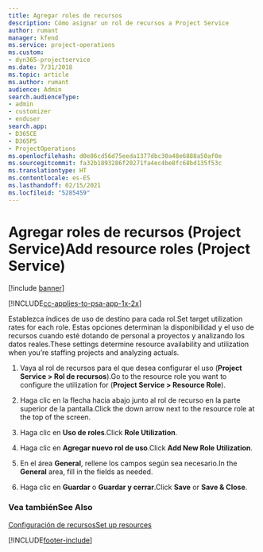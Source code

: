 ```yaml
---
title: Agregar roles de recursos
description: Cómo asignar un rol de recursos a Project Service
author: rumant
manager: kfend
ms.service: project-operations
ms.custom:
- dyn365-projectservice
ms.date: 7/31/2018
ms.topic: article
ms.author: rumant
audience: Admin
search.audienceType:
- admin
- customizer
- enduser
search.app:
- D365CE
- D365PS
- ProjectOperations
ms.openlocfilehash: d0e86cd56d75eeda1377dbc30a48e6888a50af0e
ms.sourcegitcommit: fa32b1893286f20271fa4ec4be8fc68bd135f53c
ms.translationtype: HT
ms.contentlocale: es-ES
ms.lasthandoff: 02/15/2021
ms.locfileid: "5285459"
---
```

# <a name="add-resource-roles-project-service"></a><span data-ttu-id="fc466-103">Agregar roles de recursos (Project Service)</span><span class="sxs-lookup"><span data-stu-id="fc466-103">Add resource roles (Project Service)</span></span>

[!include [banner](../includes/psa-now-project-operations.md)]

[!INCLUDE[cc-applies-to-psa-app-1x-2x](../includes/cc-applies-to-psa-app-1x-2x.md)]

<span data-ttu-id="fc466-104">Establezca índices de uso de destino para cada rol.</span><span class="sxs-lookup"><span data-stu-id="fc466-104">Set target utilization rates for each role.</span></span> <span data-ttu-id="fc466-105">Estas opciones determinan la disponibilidad y el uso de recursos cuando esté dotando de personal a proyectos y analizando los datos reales.</span><span class="sxs-lookup"><span data-stu-id="fc466-105">These settings determine resource availability and utilization when you’re staffing projects and analyzing actuals.</span></span>  
  
1.  <span data-ttu-id="fc466-106">Vaya al rol de recursos para el que desea configurar el uso (**Project Service > Rol de recursos**).</span><span class="sxs-lookup"><span data-stu-id="fc466-106">Go to the resource role you want to configure the utilization for (**Project Service > Resource Role**).</span></span>  
  
2.  <span data-ttu-id="fc466-107">Haga clic en la flecha hacia abajo junto al rol de recurso en la parte superior de la pantalla.</span><span class="sxs-lookup"><span data-stu-id="fc466-107">Click the down arrow next to the resource role at the top of the screen.</span></span>  
  
3.  <span data-ttu-id="fc466-108">Haga clic en **Uso de roles**.</span><span class="sxs-lookup"><span data-stu-id="fc466-108">Click **Role Utilization**.</span></span>  
  
4.  <span data-ttu-id="fc466-109">Haga clic en **Agregar nuevo rol de uso**.</span><span class="sxs-lookup"><span data-stu-id="fc466-109">Click **Add New Role Utilization**.</span></span>  
  
5.  <span data-ttu-id="fc466-110">En el área **General**, rellene los campos según sea necesario.</span><span class="sxs-lookup"><span data-stu-id="fc466-110">In the **General** area, fill in the fields as needed.</span></span>  
  
6.  <span data-ttu-id="fc466-111">Haga clic en **Guardar** o **Guardar y cerrar**.</span><span class="sxs-lookup"><span data-stu-id="fc466-111">Click **Save** or **Save & Close**.</span></span>  
  
### <a name="see-also"></a><span data-ttu-id="fc466-112">Vea también</span><span class="sxs-lookup"><span data-stu-id="fc466-112">See Also</span></span>  
 [<span data-ttu-id="fc466-113">Configuración de recursos</span><span class="sxs-lookup"><span data-stu-id="fc466-113">Set up resources</span></span>](../psa/set-up-resources.md)


[!INCLUDE[footer-include](../includes/footer-banner.md)]